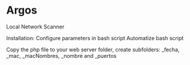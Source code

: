 # Argos
Local Network Scanner

Installation:
Configure parameters in bash script
Automatize bash script

Copy the php file to your web server folder, create subfolders: _fecha, _mac, _macNombres, _nombre and _puertos

